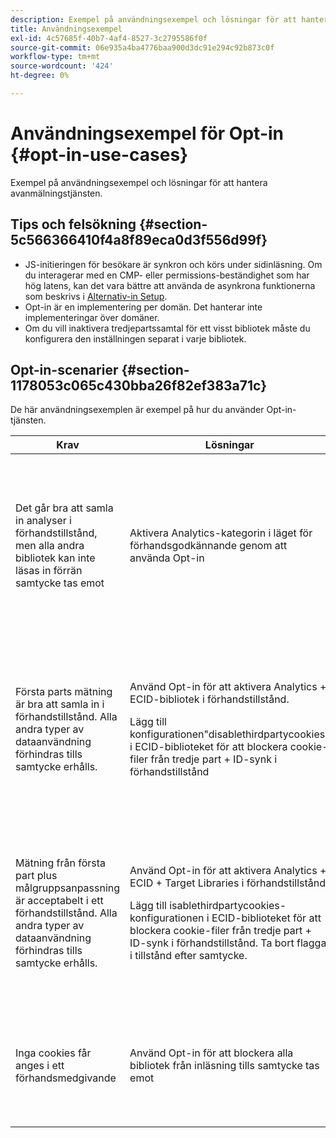 ```yaml
---
description: Exempel på användningsexempel och lösningar för att hantera avanmälningstjänsten.
title: Användningsexempel
exl-id: 4c57685f-40b7-4af4-8527-3c2795586f0f
source-git-commit: 06e935a4ba4776baa900d3dc91e294c92b873c0f
workflow-type: tm+mt
source-wordcount: '424'
ht-degree: 0%

---
```


# Användningsexempel för Opt-in {#opt-in-use-cases}

Exempel på användningsexempel och lösningar för att hantera avanmälningstjänsten.

## Tips och felsökning {#section-5c566366410f4a8f89eca0d3f556d99f}

* JS-initieringen för besökare är synkron och körs under sidinläsning. Om du interagerar med en CMP- eller permissions-beständighet som har hög latens, kan det vara bättre att använda de asynkrona funktionerna som beskrivs i [Alternativ-in Setup](../../implementation-guides/opt-in-service/getting-started.md#section-cf9ab638780141c9b62dc57cf00b7047).
* Opt-in är en implementering per domän. Det hanterar inte implementeringar över domäner.
* Om du vill inaktivera tredjepartssamtal för ett visst bibliotek måste du konfigurera den inställningen separat i varje bibliotek.

## Opt-in-scenarier {#section-1178053c065c430bba26f82ef383a71c}

De här användningsexemplen är exempel på hur du använder Opt-in-tjänsten.

<table id="table_83C85343611344D8A8315157C1B4240F"> 
 <thead> 
  <tr> 
   <th colname="col1" class="entry"> Krav </th> 
   <th colname="col2" class="entry"> Lösningar </th> 
   <th colname="col3" class="entry"> Effekt </th> 
  </tr>
 </thead>
 <tbody> 
  <tr> 
   <td colname="col1"> <p>Det går bra att samla in analyser i förhandstillstånd, men alla andra bibliotek kan inte läsas in förrän samtycke tas emot </p> </td> 
   <td colname="col2"> <p>Aktivera Analytics-kategorin i läget för förhandsgodkännande genom att använda Opt-in </p> </td> 
   <td colname="col3"> <p>Analyserna använder analysidentifieraren i stället för ECID i förhandsmedgivandesamlingen. När ECID har godkänts används en ny identifierare och besökaren får ett ECID som kan användas för aktivering och integrering. </p> <p>Besökarfragmentering i pre-/post-medgivande förväntas. </p> </td> 
  </tr> 
  <tr> 
   <td colname="col1"> <p>Första parts mätning är bra att samla in i förhandstillstånd. Alla andra typer av dataanvändning förhindras tills samtycke erhålls. </p> </td> 
   <td colname="col2"> <p>Använd Opt-in för att aktivera Analytics + ECID-bibliotek i förhandstillstånd. </p> <p>Lägg till konfigurationen"disablethirdpartycookies" i ECID-biblioteket för att blockera cookie-filer från tredje part + ID-synk i förhandstillstånd </p> </td> 
   <td colname="col3"> <p>Adobe Demdex-anrop kommer att utlösas för ECID-hämtning, men ingen Demdex-cookie, annan cookie från tredje part eller ID-synk kommer att finnas. </p> <p>Behåller en konsekvent besökare i pre-/post-medgivande-läge för Analytics. Insamling i förhandstillstånd är knuten till datainsamling efter samtycke. </p> </td> 
  </tr> 
  <tr> 
   <td colname="col1"> <p>Mätning från första part plus målgruppsanpassning är acceptabelt i ett förhandstillstånd. Alla andra typer av dataanvändning förhindras tills samtycke erhålls. </p> </td> 
   <td colname="col2"> <p>Använd Opt-in för att aktivera Analytics + ECID + Target Libraries i förhandstillstånd. </p> <p>Lägg till <span class="codeph"> isablethirdpartycookies</span>-konfigurationen i ECID-biblioteket för att blockera cookie-filer från tredje part + ID-synk i förhandstillstånd. Ta bort flagga i tillstånd efter samtycke. </p> </td> 
   <td colname="col3"> <p>Adobe Demdex-anropet utlöses för ECID-hämtning, men ingen Demdex-cookie, annan cookie från tredje part eller ID-synk kommer att finnas. </p> <p>Behåller en konsekvent besökare i pre-/post-medgivande-läge för förstahandslösningar. Insamling i förhandstillstånd är knuten till datainsamling efter samtycke. </p> </td> 
  </tr> 
  <tr> 
   <td colname="col1"> <p>Inga cookies får anges i ett förhandsmedgivande </p> </td> 
   <td colname="col2"> <p>Använd Opt-in för att blockera alla bibliotek från inläsning tills samtycke tas emot </p> </td> 
   <td colname="col3"> <p>Implementeringen är som förväntat och alla bibliotek, inklusive ECID, läses in i rätt sekvens efter medgivande. </p> <p>Dataförlust för kunder som aldrig ger sitt samtycke till att spåras. </p> </td> 
  </tr> 
 </tbody> 
</table>
